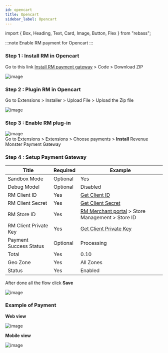 ```yaml
---
id: opencart
title: Opencart
sidebar_label: Opencart
---
```


import { Box, Heading, Text, Card, Image, Button, Flex } from "rebass";

:::note
Enable RM payment for Opencart
:::

### Step 1 : Install RM in Opencart

Go to this link [Install RM payment gateway](https://github.com/RevenueMonster/woocommerce-revenuemonster-payment-gateway) > Code > Download ZIP<br/>

![image](/img/gif/install-woocommerce.png)

### Step 2 : Plugin RM in Opencart

Go to Extensions > Installer > Upload File > Upload the Zip file<br/>

![image](/img/gif/install-opencart.png)

### Step 3 : Enable RM plug-in

![image](/img/gif/enable-opencart.gif)<br/>
Go to Extensions > Extensions > Choose payments > <b>Install</b> Revenue Monster Payment Gateway

### Step 4 : Setup Payment Gateway

| Title                  | Required | Example                                                                                                                      |
| ---------------------- | -------- | ---------------------------------------------------------------------------------------------------------------------------- |
| Sandbox Mode           | Optional | Yes                                                                                                                          |
| Debug Model            | Optional | Disabled                                                                                                                     |
| RM Client ID           | Yes      | <a href="https://doc.revenuemonster.my/docs/quickstart/signature-algorithm#step-1--create-new-application">Get Client ID</a> |
| RM Client Secret       | Yes      | <a href="https://doc.revenuemonster.my/docs/quickstart/signature-algorithm#step-2--obtain-credential">Get Client Secret</a>  |
| RM Store ID            | Yes      | [RM Merchant portal](https://merchant.revenuemonster.my/) > Store Management > Store ID                                      |
| RM Client Private Key  | Yes      | <a href="https://doc.revenuemonster.my/docs/quickstart/signature-algorithm#generate-rsa-keys">Get Client Private Key</a>     |
| Payment Success Status | Optional | Processing                                                                                                                   |
| Total                  | Yes      | 0.10                                                                                                                         |
| Geo Zone               | Yes      | All Zones                                                                                                                    |
| Status                 | Yes      | Enabled                                                                                                                      |

After done all the flow click **Save**<br/>

![image](/img/gif/setup-opencart.gif)<br/>

### Example of Payment

<b>Web view</b> <br />

![image](/img/gif/webview-opencart.gif) <br />

<b>Mobile view</b> <br />

![image](/img/gif/mobileview-opencart.gif)
